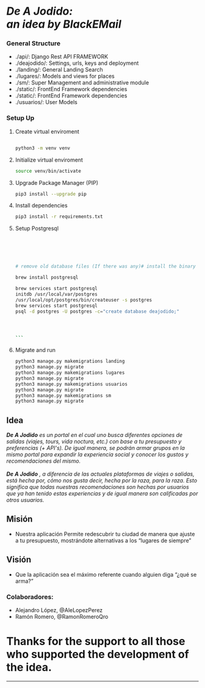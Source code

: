 
# _De A Jodido:_<br>_an idea by BlackEMail_


### General Structure

* ./api/: Django Rest API FRAMEWORK
* ./deajodido/: Settings, urls, keys and deployment
* ./landing/: General Landing Search
* ./lugares/: Models and views for places
* ./sm/: Super Management and administrative module
* ./static/: FrontEnd Framework dependencies
* ./static/: FrontEnd Framework dependencies
* ./usuarios/: User Models

### Setup Up

1. Create virtual enviroment

    ``` bash

    python3 -m venv venv

    ```
2. Initialize  virtual enviroment

    ``` bash
    source venv/bin/activate
 
    ```
3. Upgrade Package Manager (PIP) 

    ``` bash
    pip3 install --upgrade pip
 
    ```
4. Install dependencies

    ``` bash
    pip3 install -r requirements.txt
 
    ```
5. Setup Postgresql

    ```` bash
   




    # remove old database files (If there was any)# install the binary

    brew install postgresql

    brew services start postgresql
    initdb /usr/local/var/postgres
    /usr/local/opt/postgres/bin/createuser -s postgres
    brew services start postgresql
    psql -d postgres -U postgres -c="create database deajodido;"
    



    ```

6. Migrate and run

    ``` bash
    python3 manage.py makemigrations landing
    python3 manage.py migrate
    python3 manage.py makemigrations lugares
    python3 manage.py migrate
    python3 manage.py makemigrations usuarios
    python3 manage.py migrate
    python3 manage.py makemigrations sm
    python3 manage.py migrate
    ```

## Idea

_**De A Jodido** es un portal en el cual uno busca diferentes opciones de salidas (viajes, tours, vida noctura, etc.) con base a tu presupuesto y preferencias (+ API's). De igual manera, se podrán armar grupos en la mismo portal para expandir la experiencia social y conocer los gustos y recomendaciones del mismo. <br><br>**De A Jodido** ,  a diferencia de las actuales plataformas de viajes o salidas, está hecha por, cómo nos gusta decir, hecha por la raza, para la raza. Esto significa que todas nuestras recomendaciones son hechas por usuarios que ya han tenido estas experiencias y de igual manera son calificadas por otros usuarios._

## Misión

* Nuestra aplicación Permite redescubrir tu ciudad de manera que ajuste a tu presupuesto, mostrándote alternativas a los “lugares de siempre”

## Visión

* Que la aplicación sea el máximo referente cuando alguien diga “¿qué se arma?”


### Colaboradores:

* Alejandro López, @AleLopezPerez
* Ramón Romero, @RamonRomeroQro

# Thanks for the support to all those who supported the development of the idea.

----

